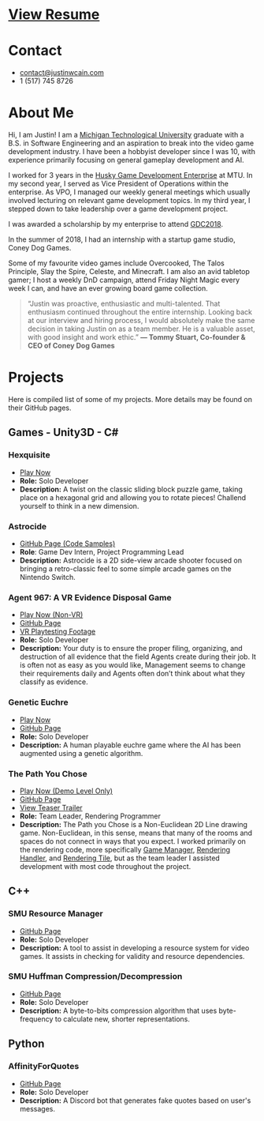 # [View Resume](https://docs.google.com/document/d/1_uYAvvplkJKn68mTHOgeRzThuxreJPm0q8ywSSKOF-E/edit?usp=sharing) 
# Contact
- contact@justinwcain.com
- 1 (517) 745 8726

# About Me

Hi, I am Justin! I am a [Michigan Technological University](https://www.mtu.edu/cs/) graduate with a B.S. in Software Engineering and an aspiration to break into the video game development industry. I have been a hobbyist developer since I was 10, with experience primarily focusing on general gameplay development and AI.

I worked for 3 years in the [Husky Game Development Enterprise](https://www.huskygames.com/) at MTU. In my second year, I served as Vice President of Operations within the enterprise. As VPO, I managed our weekly general meetings which usually involved lecturing on relevant game development topics. In my third year, I stepped down to take leadership over a game development project.

I was awarded a scholarship by my enterprise to attend [GDC2018](https://www.gdconf.com/).

In the summer of 2018, I had an internship with a startup game studio, Coney Dog Games.

Some of my favourite video games include Overcooked, The Talos Principle, Slay the Spire, Celeste, and Minecraft. I am also an avid tabletop gamer; I host a weekly DnD campaign, attend Friday Night Magic every week I can, and have an ever growing board game collection.



> “Justin was proactive, enthusiastic and multi-talented. That enthusiasm continued throughout the entire internship. Looking back at our interview and hiring process, I would absolutely make the same decision in taking Justin on as a team member. He is  a valuable asset, with good insight and work ethic.”
   __— Tommy Stuart, Co-founder & CEO of Coney Dog Games__

# Projects

Here is compiled list of some of my projects. More details may be found on their GitHub pages.

## Games - Unity3D - C#

### Hexquisite
- [Play Now](https://jwcain.github.io/Hexquisite/)
- __Role:__ Solo Developer
- __Description:__
A twist on the classic sliding block puzzle game, taking place on a hexagonal grid and allowing you to rotate pieces! Challend yourself to think in a new dimension.

### Astrocide
- [GitHub Page (Code Samples)](https://github.com/jwcain/Astrocide_CodeSamples)
- __Role__: Game Dev Intern, Project Programming Lead
- __Description:__
Astrocide is a 2D side-view arcade shooter focused on bringing a retro-classic feel to some simple arcade games on the Nintendo Switch.

### Agent 967: A VR Evidence Disposal Game
- [Play Now (Non-VR)](https://jwcain.github.io/Agent967/)
- [GitHub Page](https://github.com/jwcain/Agent967_Project)
- [VR Playtesting Footage](https://www.youtube.com/watch?v=k6NbXZxOXsc)
- __Role:__ Solo Developer
- __Description:__
Your duty is to ensure the proper filing, organizing, and destruction of all evidence that the field Agents create during their job. It is often not as easy as you would like, Management seems to change their requirements daily and Agents often don’t think about what they classify as evidence.

### Genetic Euchre
- [Play Now](https://jwcain.github.io/Euchre_Play/)
- [GitHub Page](https://github.com/jwcain/Genetic_Euchre)
- __Role:__ Solo Developer
- __Description:__
A human playable euchre game where the AI has been augmented using a genetic algorithm.

### The Path You Chose
- [Play Now (Demo Level Only)](https://jwcain.github.io/noneuclid/)
- [GitHub Page](https://github.com/HuskyGameDev/2019s-team4)
- [View Teaser Trailer](https://www.youtube.com/watch?v=u43h-v9xnv4)
- __Role:__ Team Leader, Rendering Programmer
- __Description:__
The Path you Chose is a Non-Euclidean 2D Line drawing game. Non-Euclidean, in this sense, means that many of the rooms and spaces do not connect in ways that you expect. I worked primarily on the rendering code, more specifically [Game Manager](https://github.com/HuskyGameDev/2019s-team4/blob/master/Assets/Scripts/GameManager.cs), [Rendering Handler](https://github.com/HuskyGameDev/2019s-team4/blob/master/Assets/Scripts/RenderingHandler.cs), and [Rendering Tile](https://github.com/HuskyGameDev/2019s-team4/blob/master/Assets/Scripts/RenderTile.cs), but as the team leader I assisted development with most code throughout the project.

## C++

### SMU Resource Manager
- [GitHub Page](https://github.com/jwcain/SMU_ResourceManager)
- __Role:__ Solo Developer
- __Description:__
A tool to assist in developing a resource system for video games. It assists in checking for validity and resource dependencies.

### SMU Huffman Compression/Decompression
- [GitHub Page](https://github.com/jwcain/SMU_Huffman)
- __Role:__ Solo Developer
- __Description:__
A byte-to-bits compression algorithm that uses byte-frequency to calculate new, shorter representations.

## Python

### AffinityForQuotes
- [GitHub Page](https://github.com/jwcain/AffinityForQuotes)
- __Role:__ Solo Developer
- __Description:__
A Discord bot that generates fake quotes based on user's messages.

